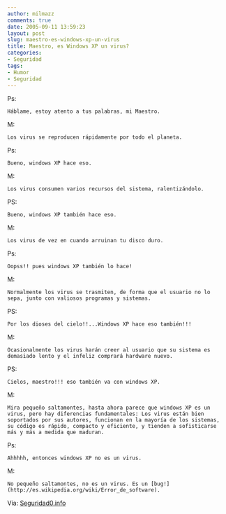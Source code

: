 ```yaml
---
author: milmazz
comments: true
date: 2005-09-11 13:59:23
layout: post
slug: maestro-es-windows-xp-un-virus
title: Maestro, es Windows XP un virus?
categories:
- Seguridad
tags:
- Humor
- Seguridad
---
```


Ps:

    Háblame, estoy atento a tus palabras, mi Maestro.

M:

    Los virus se reproducen rápidamente por todo el planeta.

Ps:

    Bueno, windows XP hace eso.

M:

    Los virus consumen varios recursos del sistema, ralentizándolo.

PS:

    Bueno, windows XP también hace eso.

M:

    Los virus de vez en cuando arruinan tu disco duro.

Ps:

    Oopss!! pues windows XP también lo hace!

M:

    Normalmente los virus se trasmiten, de forma que el usuario no lo sepa, junto con valiosos programas y sistemas.

PS:

    Por los dioses del cielo!!...Windows XP hace eso también!!!

M:

    Ocasionalmente los virus harán creer al usuario que su sistema es demasiado lento y el infeliz comprará hardware nuevo.

PS:

    Cielos, maestro!!! eso también va con windows XP.

M:

    Mira pequeño saltamontes, hasta ahora parece que windows XP es un virus, pero hay diferencias fundamentales: Los virus están bien soportados por sus autores, funcionan en la mayoría de los sistemas, su código es rápido, compacto y eficiente, y tienden a sofisticarse más y más a medida que maduran.

Ps:

    Ahhhhh, entonces windows XP no es un virus.

M:

    No pequeño saltamontes, no es un virus. Es un [bug!](http://es.wikipedia.org/wiki/Error_de_software).

Vía: [Seguridad0.info](http://mail.seguridad0.info/mailman/listinfo/seguridad0_seguridad0.info)
